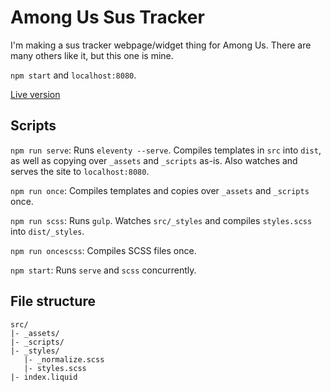 # Among Us Sus Tracker

I'm making a sus tracker webpage/widget thing for Among Us. There are many others like it, but this one is mine.

`npm start` and `localhost:8080`.

[Live version](http://amongus.byanyothername.me/)

## Scripts

`npm run serve`: Runs `eleventy --serve`. Compiles templates in `src` into `dist`, as well as copying over `_assets` and `_scripts` as-is. Also watches and serves the site to `localhost:8080`.

`npm run once`: Compiles templates and copies over `_assets` and `_scripts` once.

`npm run scss`: Runs `gulp`. Watches `src/_styles` and compiles `styles.scss` into `dist/_styles`.

`npm run oncescss`: Compiles SCSS files once.

`npm start`: Runs `serve` and `scss` concurrently.

## File structure

```
src/
|- _assets/
|- _scripts/
|- _styles/
   |- _normalize.scss
   |- styles.scss
|- index.liquid
```